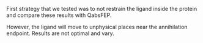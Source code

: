 First strategy that we tested was to not restrain the ligand inside the protein and compare these results with QabsFEP.

However, the ligand will move to unphysical places near the annihilation endpoint. Results are not optimal and vary.
